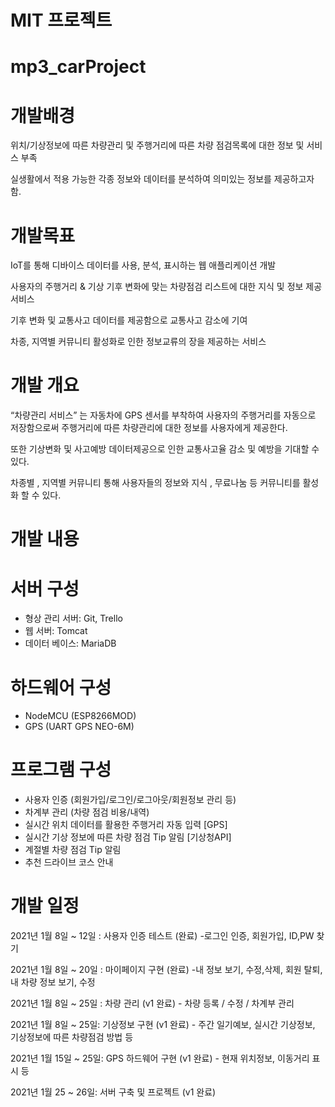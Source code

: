 # MIT 프로젝트 

# mp3_carProject


# 개발배경

위치/기상정보에 따른 차량관리 및 주행거리에 따른 차량 점검목록에 대한 정보 및 서비스 부족

실생활에서 적용 가능한 각종 정보와 데이터를 분석하여 의미있는 정보를 제공하고자 함.



# 개발목표

IoT를 통해 디바이스 데이터를 사용, 분석, 표시하는 웹 애플리케이션 개발

사용자의 주행거리 & 기상 기후 변화에 맞는 차량점검 리스트에 대한 지식 및 정보 제공 서비스

기후 변화 및 교통사고 데이터를 제공함으로 교통사고 감소에 기여

차종, 지역별 커뮤니티 활성화로 인한 정보교류의 장을 제공하는 서비스


# 개발 개요

“차량관리 서비스” 는 자동차에 GPS 센서를 부착하여 사용자의 주행거리를 자동으로 저장함으로써 주행거리에 따른 차량관리에 대한 정보를 사용자에게 제공한다. 

또한 기상변화 및 사고예방 데이터제공으로 인한  교통사고율 감소 및 예방을 기대할 수 있다. 

차종별 , 지역별 커뮤니티 통해 사용자들의 정보와 지식 , 무료나눔 등 커뮤니티를 활성화 할 수 있다.

# 개발 내용

# 서버 구성

- 형상 관리 서버: Git, Trello 
- 웹 서버: Tomcat
- 데이터 베이스: MariaDB

# 하드웨어 구성

- NodeMCU (ESP8266MOD)
- GPS (UART GPS NEO-6M)

# 프로그램 구성

- 사용자 인증 (회원가입/로그인/로그아웃/회원정보 관리 등)
- 차계부 관리 (차량 점검 비용/내역)
- 실시간 위치 데이터를 활용한 주행거리 자동 입력 [GPS]
- 실시간 기상 정보에 따른 차량 점검 Tip 알림 [기상청API]
- 계절별 차량 점검 Tip 알림
- 추천 드라이브 코스 안내


# 개발 일정

2021년 1월 8일 ~ 12일 : 사용자 인증 테스트 (완료)
			       -로그인 인증, 회원가입, ID,PW 찾기

2021년 1월 8일 ~ 20일 :  마이페이지 구현 (완료)
			       -내 정보 보기, 수정,삭제, 회원 탈퇴, 내 차량 정보 보기, 수정

2021년 1월 8일 ~ 25일 : 차량 관리 (v1 완료)
			       - 차량 등록 / 수정 / 차계부 관리

2021년 1월 8일 ~ 25일:  기상정보 구현 (v1 완료)
			       - 주간 일기예보, 실시간 기상정보, 기상정보에 따른 차량점검 방법 등

2021년 1월 15일 ~ 25일: GPS 하드웨어 구현 (v1 완료)
			- 현재 위치정보, 이동거리 표시 등

2021년 1월 25 ~ 26일: 서버 구축 및 프로젝트 (v1 완료)



